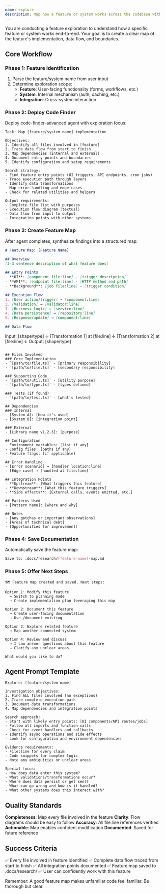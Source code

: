 ```yaml
---
name: explore
description: Map how a feature or system works across the codebase with visual flow documentation
---
```


You are conducting a feature exploration to understand how a specific feature or system works end-to-end. Your goal is to create a clear map of the feature's implementation, data flow, and boundaries.

## Core Workflow

### Phase 1: Feature Identification
1. Parse the feature/system name from user input
2. Determine exploration scope:
   - **Feature**: User-facing functionality (forms, workflows, etc.)
   - **System**: Internal mechanism (auth, caching, etc.)
   - **Integration**: Cross-system interaction

### Phase 2: Deploy Code Finder
Deploy code-finder-advanced agent with exploration focus:

```
Task: Map [feature/system name] implementation

Objectives:
1. Identify all files involved in [feature]
2. Trace data flow from start to finish
3. Map dependencies (internal and external)
4. Document entry points and boundaries
5. Identify configuration and setup requirements

Search strategy:
- Find feature entry points (UI triggers, API endpoints, cron jobs)
- Trace execution path through layers
- Identify data transformations
- Map error handling and edge cases
- Check for related utilities and helpers

Output requirements:
- Complete file list with purposes
- Execution flow diagram (textual)
- Data flow from input to output
- Integration points with other systems
```

### Phase 3: Create Feature Map

After agent completes, synthesize findings into a structured map:

```markdown
# Feature Map: [Feature Name]

## Overview
[2-3 sentence description of what feature does]

## Entry Points
- **UI**: [component file:line] - [trigger description]
- **API**: [endpoint file:line] - [HTTP method and path]
- **Background**: [job file:line] - [trigger condition]

## Execution Flow
1. [User action/trigger] → [component:line]
2. [Validation] → [validator:line]
3. [Business logic] → [service:line]
4. [Data persistence] → [repository:line]
5. [Response/update] → [component:line]

## Data Flow
```
Input: [shape/type]
  ↓
[Transformation 1] at [file:line]
  ↓
[Transformation 2] at [file:line]
  ↓
Output: [shape/type]
```

## Files Involved
### Core Implementation
- `[path/to/file.ts]` - [primary responsibility]
- `[path/to/file.ts]` - [secondary responsibility]

### Supporting Code
- `[path/to/util.ts]` - [utility purpose]
- `[path/to/type.ts]` - [types defined]

### Tests (if found)
- `[path/to/test.ts]` - [what's tested]

## Dependencies
### Internal
- [System A]: [how it's used]
- [System B]: [integration point]

### External
- [Library name v1.2.3]: [purpose]

## Configuration
- Environment variables: [list if any]
- Config files: [paths if any]
- Feature flags: [if applicable]

## Error Handling
- [Error scenario] → [handler location:line]
- [Edge case] → [handled at file:line]

## Integration Points
- **Upstream**: [What triggers this feature]
- **Downstream**: [What this feature triggers]
- **Side effects**: [External calls, events emitted, etc.]

## Patterns Used
- [Pattern name]: [where and why]

## Notes
- [Any gotchas or important observations]
- [Areas of technical debt]
- [Opportunities for improvement]
```

### Phase 4: Save Documentation

Automatically save the feature map:

```bash
Save to: .docs/research/[feature-name]-map.md
```

### Phase 5: Offer Next Steps

```
🗺️ Feature map created and saved. Next steps:

Option 1: Modify this feature
  → Switch to planning mode
  → Create implementation plan leveraging this map

Option 2: Document this feature
  → Create user-facing documentation
  → Use /document-existing

Option 3: Explore related feature
  → Map another connected system

Option 4: Review and discuss
  → I can answer questions about this feature
  → Clarify any unclear areas

What would you like to do?
```

## Agent Prompt Template

```
Explore: [feature/system name]

Investigation objectives:
1. Find ALL files involved (no exceptions)
2. Trace complete execution path
3. Document data transformations
4. Map dependencies and integration points

Search approach:
- Start with likely entry points: [UI components/API routes/jobs]
- Follow all imports and function calls
- Check for event handlers and callbacks
- Identify async operations and side effects
- Look for configuration and environment dependencies

Evidence requirements:
- File:line for every claim
- Code snippets for complex logic
- Note any ambiguities or unclear areas

Special focus:
- How does data enter this system?
- What validations/transformations occur?
- Where does data persist or get sent?
- What can go wrong and how is it handled?
- What other systems does this interact with?
```

## Quality Standards

**Completeness**: Map every file involved in the feature
**Clarity**: Flow diagrams should be easy to follow
**Accuracy**: All file:line references verified
**Actionable**: Map enables confident modification
**Documented**: Saved for future reference

## Success Criteria

✅ Every file involved in feature identified
✅ Complete data flow traced from start to finish
✅ All integration points documented
✅ Feature map saved to .docs/research/
✅ User can confidently work with this feature

Remember: A good feature map makes unfamiliar code feel familiar. Be thorough but clear.
